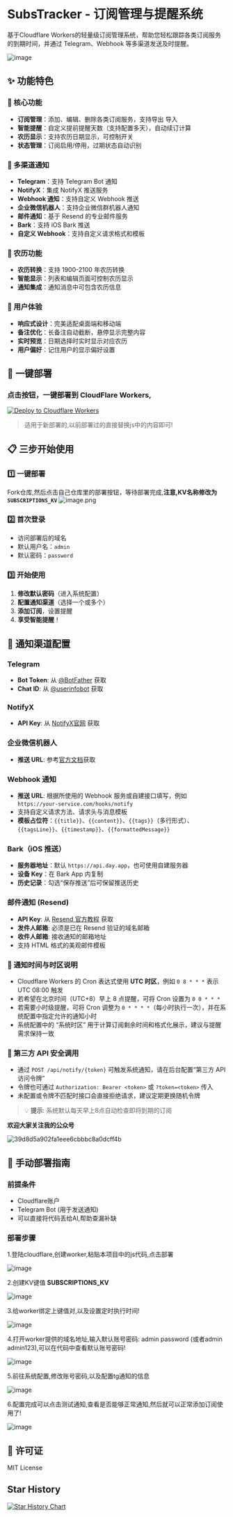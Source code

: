 # SubsTracker - 订阅管理与提醒系统

基于Cloudflare Workers的轻量级订阅管理系统，帮助您轻松跟踪各类订阅服务的到期时间，并通过 Telegram、Webhook 等多渠道发送及时提醒。

![image](https://github.com/user-attachments/assets/22ff1592-7836-4f73-aa13-24e9d43d7064)

## ✨ 功能特色

### 🎯 核心功能
- **订阅管理**：添加、编辑、删除各类订阅服务，支持导出 导入
- **智能提醒**：自定义提前提醒天数（支持配置多天），自动续订计算
- **农历显示**：支持农历日期显示，可控制开关
- **状态管理**：订阅启用/停用，过期状态自动识别

### 📱 多渠道通知
- **Telegram**：支持 Telegram Bot 通知
- **NotifyX**：集成 NotifyX 推送服务
- **Webhook 通知**：支持自定义 Webhook 推送
- **企业微信机器人**：支持企业微信群机器人通知
- **邮件通知**：基于 Resend 的专业邮件服务
- **Bark**：支持 iOS Bark 推送
- **自定义 Webhook**：支持自定义请求格式和模板

### 🌙 农历功能
- **农历转换**：支持 1900-2100 年农历转换
- **智能显示**：列表和编辑页面可控制农历显示
- **通知集成**：通知消息中可包含农历信息

### 🎨 用户体验
- **响应式设计**：完美适配桌面端和移动端
- **备注优化**：长备注自动截断，悬停显示完整内容
- **实时预览**：日期选择时实时显示对应农历
- **用户偏好**：记住用户的显示偏好设置

## 🚀 一键部署

### 点击按钮，一键部署到 CloudFlare Workers,

[![Deploy to Cloudflare Workers](https://deploy.workers.cloudflare.com/button)](https://deploy.workers.cloudflare.com/?url=https://github.com/assast/SubsTracker)


> 适用于新部署的,以前部署过的直接替换js中的内容即可!

## 📋 三步开始使用

### 1️⃣ 一键部署
Fork仓库,然后点击自己仓库里的部署按钮，等待部署完成,**注意,KV名称修改为 `SUBSCRIPTIONS_KV`**
![image.png](https://img.wangwangit.com/file/1751942578108_image.png)

### 2️⃣ 首次登录
- 访问部署后的域名
- 默认用户名：`admin`
- 默认密码：`password`

### 3️⃣ 开始使用
1. **修改默认密码**（进入系统配置）
2. **配置通知渠道**（选择一个或多个）
3. **添加订阅**，设置提醒
4. **享受智能提醒**！

## 🔧 通知渠道配置

### Telegram
- **Bot Token**: 从 [@BotFather](https://t.me/BotFather) 获取
- **Chat ID**: 从 [@userinfobot](https://t.me/userinfobot) 获取

### NotifyX
- **API Key**: 从 [NotifyX官网](https://www.notifyx.cn/) 获取

### 企业微信机器人
- **推送 URL**: 参考[官方文档](https://developer.work.weixin.qq.com/document/path/91770)获取

### Webhook 通知
- **推送 URL**: 根据所使用的 Webhook 服务或自建接口填写，例如 `https://your-service.com/hooks/notify`
- 支持自定义请求方法、请求头与消息模板
- **模板占位符**：`{{title}}`、`{{content}}`、`{{tags}}`（多行形式）、`{{tagsLine}}`、`{{timestamp}}`、`{{formattedMessage}}`

### Bark（iOS 推送）
- **服务器地址**：默认 `https://api.day.app`，也可使用自建服务器
- **设备 Key**：在 Bark App 内复制
- **历史记录**：勾选“保存推送”后可保留推送历史

### 邮件通知 (Resend)
- **API Key**: 从 [Resend 官方教程](https://developers.cloudflare.com/workers/tutorials/send-emails-with-resend/) 获取
- **发件人邮箱**: 必须是已在 Resend 验证的域名邮箱
- **收件人邮箱**: 接收通知的邮箱地址
- 支持 HTML 格式的美观邮件模板

### 🔔 通知时间与时区说明
- Cloudflare Workers 的 Cron 表达式使用 **UTC 时区**，例如 `0 8 * * *` 表示 UTC 08:00 触发
- 若希望在北京时间（UTC+8）早上 8 点提醒，可将 Cron 设置为 `0 0 * * *`
- 若需要小时级提醒，可将 Cron 调整为 `0 * * * *`（每小时执行一次），并在系统配置中指定允许的通知小时
- 系统配置中的 “系统时区” 用于计算订阅剩余时间和格式化展示，建议与提醒需求保持一致

### 🔐 第三方 API 安全调用
- 通过 `POST /api/notify/{token}` 可触发系统通知，请在后台配置“第三方 API 访问令牌”
- 令牌也可通过 `Authorization: Bearer <token>` 或 `?token=<token>` 传入
- 未配置或令牌不匹配时接口会直接拒绝请求，建议定期更换随机令牌


> 💡 **提示**: 系统默认每天早上8点自动检查即将到期的订阅


**欢迎大家关注我的公众号**

![39d8d5a902fa1eee6cbbbc8a0dcff4b](https://github.com/user-attachments/assets/96bae085-4299-4377-9958-9a3a11294efc)



## 🚀 手动部署指南

### 前提条件

- Cloudflare账户
- Telegram Bot (用于发送通知)
- 可以直接将代码丢给AI,帮助查漏补缺

### 部署步骤

1.登陆cloudflare,创建worker,粘贴本项目中的js代码,点击部署

![image](https://github.com/user-attachments/assets/ff4ac794-01e1-4916-b226-1f4f604dcbd3)


2.创建KV键值 **SUBSCRIPTIONS_KV**

![image](https://github.com/user-attachments/assets/c9ebaf3e-6015-4400-bb0a-1a55fd5e14d2)


3.给worker绑定上键值对,以及设置定时执行时间!

![image](https://github.com/user-attachments/assets/25b663b3-8e8e-4386-a499-9b6bf12ead76)


4.打开worker提供的域名地址,输入默认账号密码: admin  password (或者admin admin123),可以在代码中查看默认账号密码!

![image](https://github.com/user-attachments/assets/5dac1ce0-43a3-4642-925c-d9cf21076454)


5.前往系统配置,修改账号密码,以及配置tg通知的信息

![image](https://github.com/user-attachments/assets/f6db2089-28a1-439d-9de0-412ee4b2807f)


6.配置完成可以点击测试通知,查看是否能够正常通知,然后就可以正常添加订阅使用了!

![image](https://github.com/user-attachments/assets/af530379-332c-4482-9e6e-229a9e24775e)


## 📜 许可证

MIT License

## Star History

[![Star History Chart](https://api.star-history.com/svg?repos=assast/SubsTracker&type=Date)](https://www.star-history.com/#assast/SubsTracker&Date)
